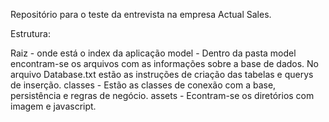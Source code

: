 Repositório para o teste da entrevista na empresa Actual Sales.

Estrutura:

Raiz - onde está o index da aplicação
model - Dentro da pasta model encontram-se os arquivos com as informações sobre a base de dados. No arquivo Database.txt estão as instruções de criação das tabelas e querys de inserção.
classes - Estão as classes de conexão com a base, persistência e regras de negócio.
assets - Econtram-se os diretórios com imagem e javascript.



